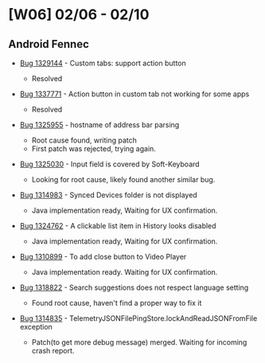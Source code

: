# [W06] 02/06 - 02/10

## Android Fennec

* [Bug 1329144](https://bugzilla.mozilla.org/show_bug.cgi?id=1329144) - Custom tabs: support action button
    - Resolved

* [Bug 1337771](https://bugzilla.mozilla.org/show_bug.cgi?id=1337771) - Action button in custom tab not working for some apps
    - Resolved

* [Bug 1325955](https://bugzilla.mozilla.org/show_bug.cgi?id=1325955) - hostname of address bar parsing
    - Root cause found, writing patch
    - First patch was rejected, trying again.

* [Bug 1325030](https://bugzilla.mozilla.org/show_bug.cgi?id=1325030) - Input field is covered by Soft-Keyboard
    - Looking for root cause, likely found another similar bug.

* [Bug 1314983](https://bugzilla.mozilla.org/show_bug.cgi?id=1314983) - Synced Devices folder is not displayed
    - Java implementation ready, Waiting for UX confirmation.

* [Bug 1324762](https://bugzilla.mozilla.org/show_bug.cgi?id=1324726) - A clickable list item in History looks disabled
    - Java implementation ready, Waiting for UX confirmation.

* [Bug 1310899](https://bugzilla.mozilla.org/show_bug.cgi?id=1310899) - To add close button to Video Player
    - Java implementation ready. Waiting for UX confirmation.

* [Bug 1318822](https://bugzilla.mozilla.org/show_bug.cgi?id=1318822) -  Search suggestions does not respect language setting
    - Found root cause, haven't find a proper way to fix it

* [Bug 1314835](https://bugzilla.mozilla.org/show_bug.cgi?id=1314835) - TelemetryJSONFilePingStore.lockAndReadJSONFromFile exception
    - Patch(to get more debug message) merged. Waiting for incoming crash report.

